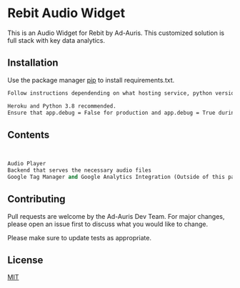 # Rebit Audio Widget

This is an Audio Widget for Rebit by Ad-Auris. This customized solution is full stack with key data analytics.

## Installation

Use the package manager [pip](https://pip.pypa.io/en/stable/) to install requirements.txt.

```bash
Follow instructions dependending on what hosting service, python version, and etc.

Heroku and Python 3.8 recommended.
Ensure that app.debug = False for production and app.debug = True during local development
```

## Contents

```python


Audio Player
Backend that serves the necessary audio files
Google Tag Manager and Google Analytics Integration (Outside of this package)
```

## Contributing
Pull requests are welcome by the Ad-Auris Dev Team. For major changes, please open an issue first to discuss what you would like to change.

Please make sure to update tests as appropriate.

## License
[MIT](https://choosealicense.com/licenses/mit/)